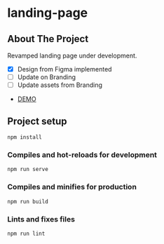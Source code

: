 # landing-page
<div id="top"></div>

## About The Project
Revamped landing page under development.

- [x] Design from Figma implemented
- [ ] Update on Branding
- [ ] Update assets from Branding

* [DEMO](https://landing-page-iqu.pages.dev/)

## Project setup
```
npm install
```

### Compiles and hot-reloads for development
```
npm run serve
```

### Compiles and minifies for production
```
npm run build
```

### Lints and fixes files
```
npm run lint
```
